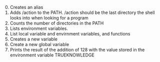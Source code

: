 0. Creates an alias
2. Adds /action to the PATH. /action should be the last directory the shell looks into when looking for a program
3. Counts the number of directories in the PATH
4. Lists environment variables.
5. List local variable and envirnment variables, and functions
6. Creates a new variable
7. Create a new global variable
8. Prints  the result of the addition of 128 with the value stored in the environment variable TRUEKNOWLEDGE
